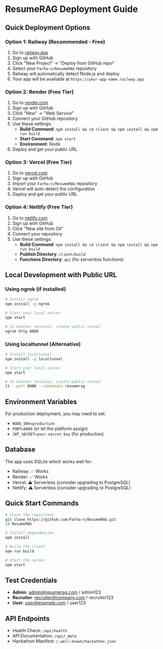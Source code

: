 # ResumeRAG Deployment Guide

## Quick Deployment Options

### Option 1: Railway (Recommended - Free)
1. Go to [railway.app](https://railway.app)
2. Sign up with GitHub
3. Click "New Project" → "Deploy from GitHub repo"
4. Select your `Farha-n/ResumeRAG` repository
5. Railway will automatically detect Node.js and deploy
6. Your app will be available at `https://your-app-name.railway.app`

### Option 2: Render (Free Tier)
1. Go to [render.com](https://render.com)
2. Sign up with GitHub
3. Click "New" → "Web Service"
4. Connect your GitHub repository
5. Use these settings:
   - **Build Command**: `npm install && cd client && npm install && npm run build`
   - **Start Command**: `npm start`
   - **Environment**: Node
6. Deploy and get your public URL

### Option 3: Vercel (Free Tier)
1. Go to [vercel.com](https://vercel.com)
2. Sign up with GitHub
3. Import your `Farha-n/ResumeRAG` repository
4. Vercel will auto-detect the configuration
5. Deploy and get your public URL

### Option 4: Netlify (Free Tier)
1. Go to [netlify.com](https://netlify.com)
2. Sign up with GitHub
3. Click "New site from Git"
4. Connect your repository
5. Use these settings:
   - **Build Command**: `npm install && cd client && npm install && npm run build`
   - **Publish Directory**: `client/build`
   - **Functions Directory**: `api` (for serverless functions)

## Local Development with Public URL

### Using ngrok (if installed)
```bash
# Install ngrok
npm install -g ngrok

# Start your local server
npm start

# In another terminal, create public tunnel
ngrok http 8000
```

### Using localtunnel (Alternative)
```bash
# Install localtunnel
npm install -g localtunnel

# Start your local server
npm start

# In another terminal, create public tunnel
lt --port 8000 --subdomain resumerag
```

## Environment Variables

For production deployment, you may need to set:
- `NODE_ENV=production`
- `PORT=8000` (or let the platform assign)
- `JWT_SECRET=your-secret-key` (for production)

## Database

The app uses SQLite which works well for:
- Railway: ✅ Works
- Render: ✅ Works  
- Vercel: ⚠️ Serverless (consider upgrading to PostgreSQL)
- Netlify: ⚠️ Serverless (consider upgrading to PostgreSQL)

## Quick Start Commands

```bash
# Clone the repository
git clone https://github.com/Farha-n/ResumeRAG.git
cd ResumeRAG

# Install dependencies
npm install

# Build the client
npm run build

# Start the server
npm start
```

## Test Credentials

- **Admin**: admin@resumerag.com / admin123
- **Recruiter**: recruiter@company.com / recruiter123  
- **User**: user@example.com / user123

## API Endpoints

- Health Check: `/api/health`
- API Documentation: `/api/_meta`
- Hackathon Manifest: `/.well-known/hackathon.json`

